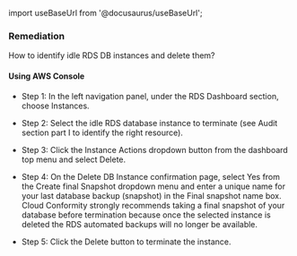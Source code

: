 import useBaseUrl from '@docusaurus/useBaseUrl';

### Remediation
How to identify idle RDS DB instances and delete them?

#### Using AWS Console

- Step 1: In the left navigation panel, under the RDS Dashboard section, choose Instances.

- Step 2: Select the idle RDS database instance to terminate (see Audit section part I to identify the right resource).

- Step 3: Click the Instance Actions dropdown button from the dashboard top menu and select Delete.

- Step 4: On the Delete DB Instance confirmation page, select Yes from the Create final Snapshot dropdown menu and enter a unique name for your last database backup (snapshot) in the Final snapshot name box. Cloud Conformity strongly recommends taking a final snapshot of your database before termination because once the selected instance is deleted the RDS automated backups will no longer be available.

- Step 5: Click the Delete button to terminate the instance.